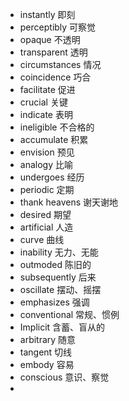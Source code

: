 - instantly 即刻 
- perceptibly 可察觉
- opaque 不透明
- transparent 透明 
- circumstances 情况
- coincidence 巧合 
- facilitate 促进
- crucial 关键
- indicate 表明 
- ineligible 不合格的
- accumulate 积累
- envision 预见
- analogy 比喻 
- undergoes 经历 
- periodic 定期 
- thank heavens 谢天谢地 
- desired 期望
- artificial 人造 
- curve 曲线
- inability 无力、无能 
- outmoded 陈旧的
- subsequently 后来 
- oscillate 摆动、摇摆
- emphasizes 强调 
- conventional 常规、惯例
- Implicit 含蓄、盲从的
- arbitrary 随意 
- tangent 切线 
- embody 容易 
- conscious 意识、察觉 
- 
